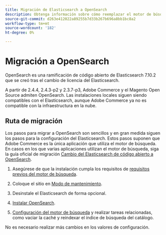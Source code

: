 ```yaml
---
title: Migración de Elasticsearch a OpenSearch
description: Obtenga información sobre cómo reemplazar el motor de búsqueda utilizado para las instalaciones locales de Adobe Commerce y Magento Open Source.
source-git-commit: d263e412022a89255b7d33b267b696a8bb1bc8a2
workflow-type: tm+mt
source-wordcount: '182'
ht-degree: 0%

---
```



# Migración a OpenSearch

OpenSearch es una ramificación de código abierto de Elasticsearch 7.10.2 que se creó tras el cambio de licencia del Elasticsearch.

A partir de 2.4.4, 2.4.3-p2 y 2.3.7-p3, Adobe Commerce y el Magento Open Source admiten OpenSearch. Las instalaciones locales siguen siendo compatibles con el Elasticsearch, aunque Adobe Commerce ya no es compatible con la infraestructura en la nube.

## Ruta de migración

Los pasos para migrar a OpenSearch son sencillos y en gran medida siguen los pasos para la configuración del Elasticsearch. Estos pasos suponen que Adobe Commerce es la única aplicación que utiliza el motor de búsqueda. En casos en los que varias aplicaciones utilizan el motor de búsqueda, siga la guía oficial de migración [Cambio del Elasticsearch de código abierto a OpenSearch](https://opensearch.org/blog/technical-posts/2021/10/moving-from-opensource-elasticsearch-to-opensearch/).

1. Asegúrese de que la instalación cumpla los requisitos de [requisitos previos del motor de búsqueda](../../installation/prerequisites/search-engine/overview.md).

1. Coloque el sitio en [Modo de mantenimiento](../../installation/tutorials/maintenance-mode.md).

1. Desinstale el Elasticsearch de forma opcional.

1. [Instalar OpenSearch](https://opensearch.org/docs/latest/opensearch/install/important-settings/).

1. [Configuración del motor de búsqueda](../../configuration/search/configure-search-engine.md) y realizar tareas relacionadas, como vaciar la caché y reindexar el índice de búsqueda del catálogo.

No es necesario realizar más cambios en los valores de configuración.
